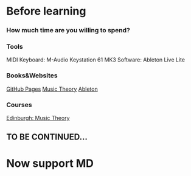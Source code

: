 # Before learning

### How much time are you willing to spend?

### Tools
MIDI Keyboard: M-Audio Keystation 61 MK3
Software: Ableton Live Lite

### Books&Websites 
[GitHub Pages](https://pages.github.com/)
[Music Theory](https://www.musictheory.net/)
[Ableton](https://learningmusic.ableton.com/)

### Courses
[Edinburgh: Music Theory](https://www.coursera.org/learn/edinburgh-music-theory/home/welcome)

## TO BE CONTINUED...
# Now support MD
